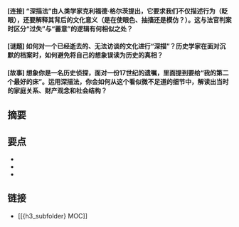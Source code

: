 #### [连接] “深描法”由人类学家克利福德·格尔茨提出，它要求我们不仅描述行为（眨眼），还要解释其背后的文化意义（是在使眼色、抽搐还是模仿？）。这与法官判案时区分“过失”与“蓄意”的逻辑有何相似之处？


#### [谜题] 如何对一个已经逝去的、无法访谈的文化进行“深描”？历史学家在面对沉默的档案时，如何避免将自己的想象误读为历史的真相？


#### [故事] 想象你是一名历史侦探，面对一份17世纪的遗嘱，里面提到要给“我的第二个最好的床”。运用深描法，你会如何从这个看似微不足道的细节中，解读出当时的家庭关系、财产观念和社会结构？


## 摘要


## 要点

- 
- 
- 

## 链接

- [[{h3_subfolder} MOC]]

